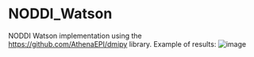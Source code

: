# NODDI_Watson

NODDI Watson implementation using the https://github.com/AthenaEPI/dmipy library.
Example of results:
![image](https://user-images.githubusercontent.com/49641814/162443456-c7452925-c31e-470e-a484-5dc667a00043.png)
